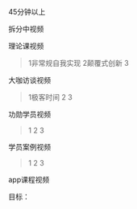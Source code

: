 45分钟以上



拆分中视频





理论课视频
>1非常规自我实现
>2颠覆式创新
>3

大咖访谈视频
>1极客时间
>2
>3


功勋学员视频
>1
>2
>3

学员案例视频
>1
>2
>3


app课程视频

目标：



